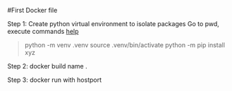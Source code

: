 #First Docker file

Step 1: Create python virtual environment to isolate packages 
Go to pwd, execute commands [help](https://fastapi.tiangolo.com/virtual-environments/#upgrade-pip)
>python -m venv .venv
source .venv/bin/activate
python -m pip install xyz

Step 2: docker build name .

Step 3: docker run with hostport